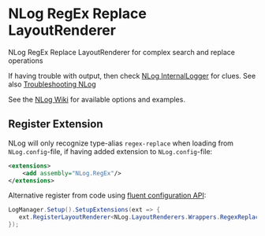 # NLog RegEx Replace LayoutRenderer

NLog RegEx Replace LayoutRenderer for complex search and replace operations

If having trouble with output, then check [NLog InternalLogger](https://github.com/NLog/NLog/wiki/Internal-Logging) for clues. See also [Troubleshooting NLog](https://github.com/NLog/NLog/wiki/Logging-Troubleshooting)

See the [NLog Wiki](https://github.com/NLog/NLog/wiki/Replace-Layout-Renderer) for available options and examples.

## Register Extension

NLog will only recognize type-alias `regex-replace` when loading from `NLog.config`-file, if having added extension to `NLog.config`-file:

```xml
<extensions>
    <add assembly="NLog.RegEx"/>
</extensions>
```

Alternative register from code using [fluent configuration API](https://github.com/NLog/NLog/wiki/Fluent-Configuration-API):

```csharp
LogManager.Setup().SetupExtensions(ext => {
   ext.RegisterLayoutRenderer<NLog.LayoutRenderers.Wrappers.RegexReplaceLayoutRendererWrapper>();
});
```
